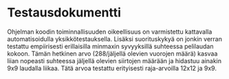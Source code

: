 # Testausdokumentti

Ohjelman koodin toiminnallisuuden oikeellisuus on varmistettu kattavalla automatisoidulla yksikkötestauksella. Lisäksi suorituskykyä on jonkin verran testattu empiirisesti erillaisilla minmaxin syvyyksillä suhteessa pelilaudan kokoon. Tämän hetkinen arvo (288/jäljellä olevien vuorojen määrä) kasvaa liian nopeasti suhteessa jäljellä olevien siirtojen määrään ja  hidastuu ainakin 9x9 laudalla liikaa. Tätä arvoa testattu erityisesti raja-arvoilla 12x12 ja 9x9.
